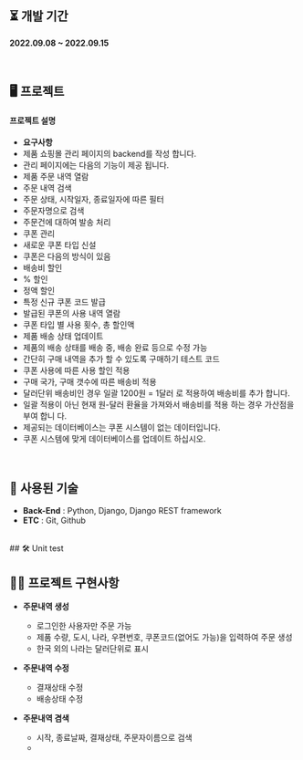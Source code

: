 ## ⏳ 개발 기간
**2022.09.08 ~ 2022.09.15**

</br>
  
## 🖥️ 프로젝트

#### 프로젝트 설명

- **요구사항**
- 제품 쇼핑몰 관리 페이지의 backend를 작성 합니다.
- 관리 페이지에는 다음의 기능이 제공 됩니다.
- 제품 주문 내역 열람
- 주문 내역 검색
- 주문 상태, 시작일자, 종료일자에 따른 필터
- 주문자명으로 검색
- 주문건에 대하여 발송 처리
- 쿠폰 관리
- 새로운 쿠폰 타입 신설
- 쿠폰은 다음의 방식이 있음
- 배송비 할인
- % 할인
- 정액 할인
- 특정 신규 쿠폰 코드 발급
- 발급된 쿠폰의 사용 내역 열람
- 쿠폰 타입 별 사용 횟수, 총 할인액
- 제품 배송 상태 업데이트
- 제품의 배송 상태를 배송 중, 배송 완료 등으로 수정 가능
- 간단히 구매 내역을 추가 할 수 있도록 구매하기 테스트 코드
- 쿠폰 사용에 따른 사용 할인 적용
- 구매 국가, 구매 갯수에 따른 배송비 적용
- 달러단위 배송비인 경우 일괄 1200원 = 1달러 로 적용하여 배송비를 추가 합니다.
- 일괄 적용이 아닌 현재 원-달러 환율을 가져와서 배송비를 적용 하는 경우 가산점을 부여 합니
다.
- 제공되는 데이터베이스는 쿠폰 시스템이 없는 데이터입니다.
- 쿠폰 시스템에 맞게 데이터베이스를 업데이트 하십시오.

<br/>

## 🧹 사용된 기술
- **Back-End** : Python, Django, Django REST framework
- **ETC** : Git, Github

</br>
## 🛠 Unit test



</br>

## ✍🏻 프로젝트 구현사항

- **주문내역 생성**
    -  로그인한 사용자만 주문 가능
    -  제품 수량, 도시, 나라, 우편번호, 쿠폰코드(없어도 가능)을 입력하여 주문 생성
    -  한국 외의 나라는 달러단위로 표시

- **주문내역 수정**
    -  결재상태 수정
    -  배송상태 수정

- **주문내역 겸색**
    -	 시작, 종료날짜, 결재상태, 주문자이름으로 검색
    -  
    
